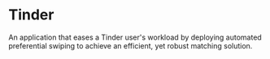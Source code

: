 # Tinder

An application that eases a Tinder user's workload by deploying automated preferential swiping to achieve an efficient, yet robust matching solution.
